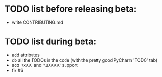 # TODO list before releasing beta:
* write CONTRIBUTING.md

# TODO list during beta:
* add attributes
* do all the TODOs in the code (with the pretty good PyCharm 'TODO' tab)
* add '\xXX' and '\uXXXX' support
* fix #6
